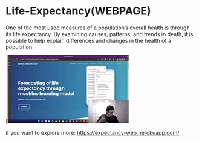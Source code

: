 # Life-Expectancy(WEBPAGE)
One of the most used measures of a population’s overall health is through its life expectancy.  By examining causes, patterns, and trends in death, it is possible to help explain differences and changes in the health of a population. 

[![Lets do it!](https://github.com/NEXTSLIM/Life-Expectancy-Web/blob/main/static/img/mq2.jpg)


if you want to explore more: https://expectancy-web.herokuapp.com/
